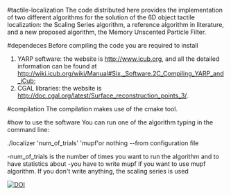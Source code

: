 #tactile-localization
The code distributed here provides the implementation of two different algorithms for the solution of the 6D object tactile localization: the Scaling Series algorithm, a reference algorithm in literature, and a new proposed algorithm, the Memory Unscented Particle Filter.

#dependeces 
Before compiling the code you are required to install 
1. YARP software: the website is http://www.icub.org, and all the detailed information can be found at http://wiki.icub.org/wiki/Manual#Six._Software.2C_Compiling_YARP_and_iCub;
2. CGAL libraries: the website is http://doc.cgal.org/latest/Surface_reconstruction_points_3/.

#compilation
The compilation makes use of the cmake tool.

#how to use the software
You can run one of the algorithm typing in the command line:

./localizer 'num_of_trials' 'mupf'or nothing --from configuration file

-num_of_trials is the number of times you want to run the algorithm and to have statistics about
-you have to write mupf if you want to use mupf algorithm. If you don't write anything, the scaling series is used

[![DOI](https://zenodo.org/badge/20254/tacman-fp7/tactile-localization.svg)](https://zenodo.org/badge/latestdoi/20254/tacman-fp7/tactile-localization)


